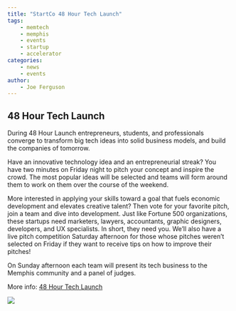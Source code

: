 ```yaml
---
title: "StartCo 48 Hour Tech Launch"
tags:
    - memtech
    - memphis
    - events
    - startup
    - accelerator
categories:
    - news
    - events
author:
    - Joe Ferguson
---
```


<h2>48 Hour Tech Launch</h2>

During 48 Hour Launch entrepreneurs, students, and professionals converge to transform big tech ideas into solid business models, and build the companies of tomorrow. 

Have an innovative technology idea and an entrepreneurial streak? You have two minutes on Friday night to pitch your concept and inspire the crowd. The most popular ideas will be selected and teams will form around them to work on them over the course of the weekend.

More interested in applying your skills toward a goal that fuels economic development and elevates creative talent? Then vote for your favorite pitch, join a team and dive into development. Just like Fortune 500 organizations, these startups need marketers, lawyers, accountants, graphic designers, developers, and UX specialists. In short, they need you. 
We’ll also have a live pitch competition Saturday afternoon for those whose pitches weren’t selected on Friday if they want to receive tips on how to improve their pitches! 

On Sunday afternoon each team will present its tech business to the Memphis community and a panel of judges.

More info: <a href="https://www.eventbrite.com/e/48-hour-tech-launch-tickets-30955046377" target="_blank">48 Hour Tech Launch</a>

![](/images/startco.jpg)